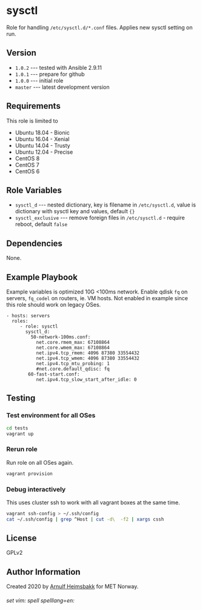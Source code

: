 sysctl
======

Role for handling `/etc/sysctl.d/*.conf` files. Applies new sysctl setting on run.

Version
-------

* `1.0.2` --- tested with Ansible 2.9.11
* `1.0.1` --- prepare for github
* `1.0.0` --- initial role
* `master` --- latest development version

Requirements
------------

This role is limited to

* Ubuntu 18.04 - Bionic
* Ubuntu 16.04 - Xenial
* Ubuntu 14.04 - Trusty
* Ubuntu 12.04 - Precise
* CentOS 8
* CentOS 7
* CentOS 6

Role Variables
--------------


* `sysctl_d` --- nested dictionary, key is filename in `/etc/sysctl.d`, value is dictionary with sysctl key and values, default `{}`
* `sysctl_exclusive` --- remove foreign files in `/etc/sysctl.d` - require reboot, default `false`

Dependencies
------------

None.

Example Playbook
----------------

Example variables is optimized 10G <100ms network. Enable qdisk `fq` on servers, `fq_codel` on routers, ie. VM hosts. Not enabled in example since this role should work on legacy OSes.

    - hosts: servers
      roles:
         - role: sysctl
           sysctl_d:
             50-network-100ms.conf:
               net.core.rmem_max: 67108864
               net.core.wmem_max: 67108864
               net.ipv4.tcp_rmem: 4096 87380 33554432
               net.ipv4.tcp_wmem: 4096 87380 33554432
               net.ipv4.tcp_mtu_probing: 1
               #net.core.default_qdisc: fq
            60-fast-start.conf:
               net.ipv4.tcp_slow_start_after_idle: 0

Testing
-------

### Test environment for all OSes

```bash
cd tests
vagrant up
```

### Rerun role

Run role on all OSes again.

```bash
vagrant provision
```

### Debug interactively

This uses cluster ssh to work with all vagrant boxes at the same time.

```bash
vagrant ssh-config > ~/.ssh/config
cat ~/.ssh/config | grep ^Host | cut -d\  -f2 | xargs cssh
```

License
-------

GPLv2

Author Information
------------------

Created 2020 by [Arnulf Heimsbakk](mailto:arnulf.heimsbakk@met.no) for MET Norway.

###### set vim: spell spelllang=en:
